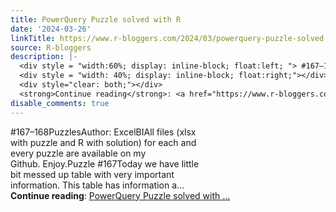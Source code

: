 ```yaml
---
title: PowerQuery Puzzle solved with R
date: '2024-03-26'
linkTitle: https://www.r-bloggers.com/2024/03/powerquery-puzzle-solved-with-r-18/
source: R-bloggers
description: |-
  <div style = "width:60%; display: inline-block; float:left; "> #167–168PuzzlesAuthor: ExcelBIAll files (xlsx with puzzle and R with solution) for each and every puzzle are available on my Github. Enjoy.Puzzle #167Today we have little bit messed up table with very important information. This table has information a...</div>
  <div style = "width: 40%; display: inline-block; float:right;"></div>
  <div style="clear: both;"></div>
  <strong>Continue reading</strong>: <a href="https://www.r-bloggers.com/2024/03/powerquery-puzzle-solved-with-r-18/">PowerQuery Puzzle solved with ...
disable_comments: true
---
```

<div style = "width:60%; display: inline-block; float:left; "> #167–168PuzzlesAuthor: ExcelBIAll files (xlsx with puzzle and R with solution) for each and every puzzle are available on my Github. Enjoy.Puzzle #167Today we have little bit messed up table with very important information. This table has information a...</div>
<div style = "width: 40%; display: inline-block; float:right;"></div>
<div style="clear: both;"></div>
<strong>Continue reading</strong>: <a href="https://www.r-bloggers.com/2024/03/powerquery-puzzle-solved-with-r-18/">PowerQuery Puzzle solved with ...